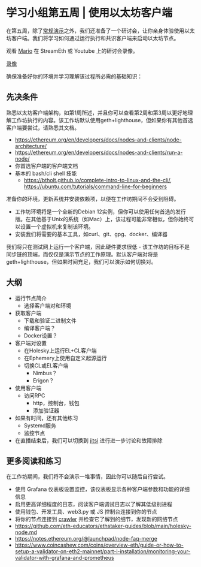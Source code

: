 # 学习小组第五周 | 使用以太坊客户端

在第五周，除了[常规演示](https://epf.wiki/#/eps/week5)之外，我们还准备了一个研讨会，让你亲身体验使用以太坊客户端。我们将学习如何通过运行执行和共识客户端来启动以太坊节点。

观看 [Mario](https://twitter.com/TMIYChao) 在 StreamEth 或 Youtube 上的研讨会录像。

[录像](https://www.youtube.com/embed/KxXowOZ2DLs?si=yLpNoczrUmxj4kE4 ':include :type=iframe width=100% height=560 frameborder="0" allow="fullscreen" allowfullscreen encrypted-media gyroscope picture-in-picture web-share')

确保准备好你的环境并学习理解该过程所必需的基础知识：

## 先决条件

熟悉以太坊客户端架构，如第1周所述，并且你可以查看第2周和第3周以更好地理解工作坊执行的内容。该工作坊默认使用geth+lighthouse，但如果你有其他首选客户端要尝试，请熟悉其文档。

- <https://ethereum.org/en/developers/docs/nodes-and-clients/node-architecture/>
- <https://ethereum.org/en/developers/docs/nodes-and-clients/run-a-node/>
- 你首选客户端的客户端文档
- 基本的 bash/cli shell 技能
  - <https://btholt.github.io/complete-intro-to-linux-and-the-cli/>, <https://ubuntu.com/tutorials/command-line-for-beginners>

准备你的环境，更新系统并安装依赖项，以便在工作坊期间不会受到阻碍。

- 工作坊环境将是一个全新的Debian 12实例，但你可以使用任何首选的发行版。在其他基于Unix的系统（如Mac）上，该过程可能非常相似，但你始终可以设置一个虚拟机来复制该环境。
- 安装我们将需要的基本工具，如curl、git、gpg、docker、编译器

我们将只在测试网上运行一个客户端，因此硬件要求很低 - 该工作坊的目标不是同步链的顶端，而仅仅是演示节点的工作原理。默认客户端对将是 geth+lighthouse，但如果时间充足，我们可以演示如何切换对。

## 大纲

- 运行节点简介
  - 选择客户端对和环境
- 获取客户端
  - 下载和验证二进制文件
  - 编译客户端？
  - Docker设置？
- 客户端对设置
  - 在Holesky上运行EL+CL客户端
  - 在Ephemery上使用自定义起源运行
  - 切换CL或EL客户端
    - Nimbus？
    - Erigon？
- 使用客户端
  - 访问RPC
    - http，控制台，钱包
    - 添加验证器
- 如果有时间，还有其他练习
  - Systemd服务
  - 监控节点
- 在直播结束后，我们可以切换到 [jitsi](meet.ethquokkaops.io/EPFsgWorkshop) 进行进一步讨论和故障排除

## 更多阅读和练习

在工作坊期间，我们将不会演示一堆事情，因此你可以随后自行尝试。

- 使用 Grafana 仪表板设置监控，该仪表板显示各种客户端参数和功能的详细信息
- 启用更高详细程度的日志，阅读客户端调试日志以了解其低级别进程
- 使用钱包、开发工具、web3.py 或 JS 控制台连接到你的节点
- 将你的节点连接到 [crawler](https://www.ethernets.io/help/) 并检查它了解到的细节，发现新的网络节点
- <https://github.com/eth-educators/ethstaker-guides/blob/main/holesky-node.md>
- <https://notes.ethereum.org/@launchpad/node-faq-merge>
- <https://www.coincashew.com/coins/overview-eth/guide-or-how-to-setup-a-validator-on-eth2-mainnet/part-i-installation/monitoring-your-validator-with-grafana-and-prometheus>
